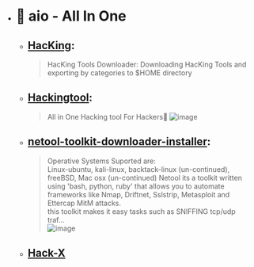   - # 🔸 aio - All In One
    - ## [HacKing](https://github.com/Anlominus/HacKing): 
      > HacKing Tools Downloader: Downloading HacKing Tools and exporting by categories to $HOME directory
    - ## [Hackingtool](https://github.com/Z4nzu/hackingtool): 
      > All in One Hacking tool For Hackers🥇
      > ![image](https://user-images.githubusercontent.com/51442719/173319210-83cbf3aa-af9f-498f-a8fc-fc52b0a53e27.png)
    - ## [netool-toolkit-downloader-installer](https://github.com/mr-wassim/netool-toolkit-downloader-installer):
      > Operative Systems Suported are: <br>
      > Linux-ubuntu, kali-linux, backtack-linux (un-continued), freeBSD, Mac osx (un-continued) Netool its a toolkit written using 'bash, python, ruby' that allows you to automate frameworks like Nmap, Driftnet, Sslstrip, Metasploit and Ettercap MitM attacks.  <br> 
      > this toolkit makes it easy tasks such as SNIFFING tcp/udp traf… <br>
      > ![image](https://user-images.githubusercontent.com/51442719/173353671-014de632-97c0-4c97-b819-8b4fa1cc2821.png)
    - ## [Hack-X](https://github.com/Error-200/Hack-X)


